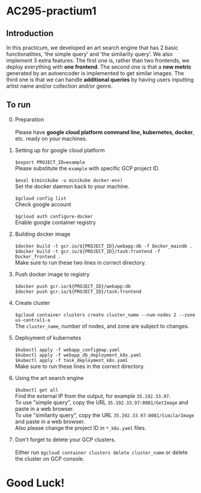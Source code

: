 # AC295-practium1
## Introduction
In this practicum, we developed an art search engine that has 2 basic functionalities, ‘the simple query’ and ‘the similarity query’. We also implement 3 extra features. The first one is, rather than two frontends, we deploy everything with **one frontend**. The second one is that a **new metric** generated by an autoencoder is implemented to get similar images. The third one is that we can handle **additional queries** by having users inputting artist name and/or collection and/or genre.

## To run
0. Preparation    
\
Please have **google cloud platform command line, kubernetes, docker**, etc. ready on your machines.   

1. Setting up for google cloud platform    
\
`$export PROJECT_ID=example`  
Please substitute the `example` with specific GCP project ID.  
\
`$eval $(minikube -u minikube docker-env)`    
Set the docker daemon back to your machine.   
\
`$gcloud config list`  
Check google account    
\
`$gcloud auth configure-docker`    
Enable google container registry    

2. Building docker image  
\
`$docker build -t gcr.io/${PROJECT_ID}/webapp:db -f Docker_maindb .`  
`$docker build -t gcr.io/${PROJECT_ID}/task:frontend -f Docker_frontend .`  
Make sure to run these two lines in correct directory.      

3. Push docker image to registry  
\
`$docker push gcr.io/${PROJECT_ID}/webapp:db`      
`$docker push gcr.io/${PROJECT_ID}/task:frontend`      

4. Create cluster    
\
`$gcloud container clusters create cluster_name --num-nodes 2 --zone us-central1-a`    
The `cluster_name`, number of nodes, and zone are subject to changes.    

5. Deployment of kubernetes    
\
`$kubectl apply -f webapp_configmap.yaml`    
`$kubectl apply -f webapp_db_deployment_k8s.yaml`    
`$kubectl apply -f task_deployment_k8s.yaml`    
Make sure to run these lines in the correct directory.    

6. Using the art search engine    
\
`$kubectl get all`    
Find the external IP from the output, for example `35.192.33.97`.   
To use "simple query", copy the URL `35.192.33.97:8081/GetImage` and paste in a web browser.  
To use "similarity query", copy the URL `35.192.33.97:8081/SimilarImage` and paste in a web browser.     
Also please change the project ID in `*_k8s.yaml` files.

7. Don't forget to delete your GCP clusters.   
\
Either run `$gcloud container clusters delete cluster_name` or delete the cluster on GCP console.
    
# Good Luck!










